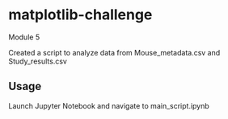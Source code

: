 # matplotlib-challenge
Module 5

Created a script to analyze data from Mouse_metadata.csv and Study_results.csv

## Usage
Launch Jupyter Notebook and navigate to main_script.ipynb

